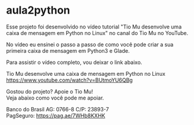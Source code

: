 # aula2python

Esse projeto foi desenvolvido no vídeo tutorial "Tio Mu desenvolve uma caixa de mensagem em Python no Linux" no canal do Tio Mu no YouTube.<br>

No vídeo eu ensinei o passo a passo de como você pode criar a sua primeira caixa de mensagem em Python3 e Glade.<br>

Para assistir o vídeo completo, vou deixar o link abaixo.<br>

Tio Mu desenvolve uma caixa de mensagem em Python no Linux<br>
https://www.youtube.com/watch?v=BUtmoYU6QBg<br>

Gostou do projeto? Apoie o Tio Mu!<br>
Veja abaixo como você pode me apoiar.<br>

Banco do Brasil AG: 0766-8 C/P: 23893-7<br>
PagSeguro: https://pag.ae/7WHb8KXHK
